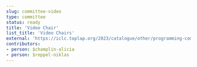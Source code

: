 ```yaml
---
slug: committee-video
type: committee
status: ready
title: 'Video Chair'
list_title: 'Video Chairs'
external: 'https://iclc.toplap.org/2023/catalogue/other/programming-committee.html'
contributors:
- person: $champlin-alicia
- person: $reppel-niklas
---
```

